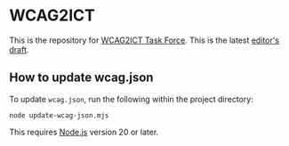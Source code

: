 
# WCAG2ICT

This is the repository for [WCAG2ICT Task Force](https://www.w3.org/WAI/about/groups/task-forces/wcag2ict/). This is the latest [editor's draft](https://w3c.github.io/wcag2ict/).

## How to update wcag.json

To update `wcag.json`, run the following within the project directory:

```
node update-wcag-json.mjs
```

This requires [Node.js](https://nodejs.org/) version 20 or later.
